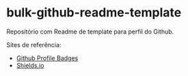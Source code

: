 # bulk-github-readme-template
Repositório com Readme de template para perfil do Github.

Sites de referência:

- [Github Profile Badges](https://home.aveek.io/GitHub-Profile-Badges/)
- [Shields.io](https://shields.io)
